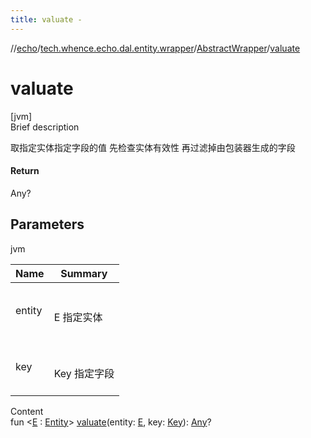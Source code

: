 ```yaml
---
title: valuate -
---
```

//[echo](../../index.md)/[tech.whence.echo.dal.entity.wrapper](../index.md)/[AbstractWrapper](index.md)/[valuate](valuate.md)



# valuate  
[jvm]  
Brief description  


取指定实体指定字段的值 先检查实体有效性 再过滤掉由包装器生成的字段



#### Return  


Any?



## Parameters  
  
jvm  
  
|  Name|  Summary| 
|---|---|
| entity| <br><br>E 指定实体<br><br>
| key| <br><br>Key 指定字段<br><br>
  
  
Content  
fun <[E](valuate.md) : [Entity](../../tech.whence.echo.dal.entity/-entity/index.md)> [valuate](valuate.md)(entity: [E](valuate.md), key: [Key](../../tech.whence.echo.dal.schema.key/-key/index.md)): [Any](https://kotlinlang.org/api/latest/jvm/stdlib/kotlin/-any/index.html)?  



